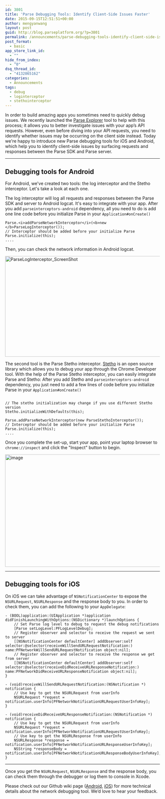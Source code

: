 ```yaml
---
id: 3801
title: 'Parse Debugging Tools: Identify Client-Side Issues Faster'
date: 2015-09-15T12:51:51+00:00
author: mengyanwang
layout: post
guid: http://blog.parseplatform.org/?p=3801
permalink: /announcements/parse-debugging-tools-identify-client-side-issues-faster/
post_format:
  - basic
app_store_link_id:
  - ""
hide_from_index:
  - "0"
dsq_thread_id:
  - "4132865162"
categories:
  - Announcements
tags:
  - debug
  - loginterceptor
  - stethointerceptor
---
```

In order to build amazing apps you sometimes need to quickly debug issues. We recently launched the [Parse Explorer](http://blog.parseplatform.org/learn/chart-new-territory-with-parse-explorer/) tool to help with this process; it allows you to better investigate issues with your app’s API requests. However, even before diving into your API requests, you need to identify whether issues may be occurring on the client side instead. Today we're happy to introduce new Parse debugging tools for iOS and Android, which help you to identify client-side issues by surfacing requests and responses between the Parse SDK and Parse server.

* * *

## Debugging tools for Android

For Android, we've created two tools: the log interceptor and the Stetho interceptor. Let's take a look at each one.

The log interceptor will log all requests and responses between the Parse SDK and server to Android logcat. It's easy to integrate with your app. After you add `parseinterceptors-android` dependency, all you need to do is add one line code before you initialize Parse in your `Application#onCreate()`

<pre class="line-numbers"><code class="language-java">Parse.&lt;i>addParseNetworkInterceptor&lt;/i>(&lt;b>new &lt;/b>ParseLogInterceptor());
// Interceptor should be added before your initialize Parse
Parse.initialize(this);
....</code></pre>

Then, you can check the network information in Android logcat.

<img class="aligncenter size-large wp-image-3807" src="{{ site.url }}/assets/wp-content/uploads/2015/09/ParseLogInterceptor_ScreenShot-1024x524.jpg" alt="ParseLogInterceptor_ScreenShot" width="640" height="328" srcset="{{ site.url }}/assets/wp-content/uploads/2015/09/ParseLogInterceptor_ScreenShot-1024x524.jpg 1024w, {{ site.url }}/assets/wp-content/uploads/2015/09/ParseLogInterceptor_ScreenShot-300x154.jpg 300w, {{ site.url }}/assets/wp-content/uploads/2015/09/ParseLogInterceptor_ScreenShot-875x448.jpg 875w" sizes="(max-width: 640px) 100vw, 640px" />

The second tool is the Parse Stetho interceptor. [Stetho](https://github.com/facebook/stetho) is an open source library which allows you to debug your app through the Chrome Developer tool. With the help of the Parse Stetho interceptor, you can easily integrate Parse and Stetho: After you add Stetho and `parseinterceptors-android` dependency, you just need to add a few lines of code before you initialize Parse in your `Application#onCreate()`

<pre class="line-numbers"><code class="language-java">
// The stetho initialization may change if you use different Stetho version
Stetho.initializeWithDefaults(this);

Parse.addParseNetworkInterceptor(new ParseStethoInterceptor());
// Interceptor should be added before your initialize Parse
Parse.initialize(this);
....</code></pre>

Once you complete the set-up, start your app, point your laptop browser to `chrome://inspect` and click the "Inspect" button to begin.

<img class="aligncenter size-large wp-image-3806" src="{{ site.url }}/assets/wp-content/uploads/2015/09/image-1024x585.png" alt="image" width="640" height="366" srcset="{{ site.url }}/assets/wp-content/uploads/2015/09/image-1024x585.png 1024w, {{ site.url }}/assets/wp-content/uploads/2015/09/image-300x171.png 300w, {{ site.url }}/assets/wp-content/uploads/2015/09/image-875x500.png 875w, {{ site.url }}/assets/wp-content/uploads/2015/09/image.png 1440w" sizes="(max-width: 640px) 100vw, 640px" />

* * *

## Debugging tools for iOS

On iOS we can take advantage of `NSNotificationCenter` to expose the `NSURLRequest`, `NSURLResponse` and the response body to you. In order to check them, you can add the following to your `AppDelegate`:

<pre class="line-numbers"><code class="language-objectivec">- (BOOL)application:(UIApplication *)application didFinishLaunchingWithOptions:(NSDictionary *)launchOptions {
    // Set Parse log level to debug to request the debug notifications
    [Parse setLogLevel:PFLogLevelDebug];
    // Register observer and selector to receive the request we sent to server
    [[NSNotificationCenter defaultCenter] addObserver:self selector:@selector(receiveWillSendURLRequestNotification:) name:PFNetworkWillSendURLRequestNotification object:nil];
    // Register observer and selector to receive the response we get from server
    [[NSNotificationCenter defaultCenter] addObserver:self selector:@selector(receiveDidReceiveURLResponseNotification:) name:PFNetworkDidReceiveURLResponseNotification object:nil];
}

- (void)receiveWillSendURLRequestNotification:(NSNotification *) notification {
    // Use key to get the NSURLRequest from userInfo
    NSURLRequest *request = notification.userInfo[PFNetworkNotificationURLRequestUserInfoKey];
}

- (void)receiveDidReceiveURLResponseNotification:(NSNotification *) notification {
    // Use key to get the NSURLRequest from userInfo
    NSURLRequest *request = notification.userInfo[PFNetworkNotificationURLRequestUserInfoKey];
    // Use key to get the NSURLResponse from userInfo
    NSURLResponse *response = notification.userInfo[PFNetworkNotificationURLResponseUserInfoKey];
    NSString *responseBody = notification.userInfo[PFNetworkNotificationURLResponseBodyUserInfoKey];
}</code></pre>

* * *

Once you get the `NSURLRequest`, `NSURLResponse` and the response body, you can check them through the debugger or log them to console in Xcode.

Please check out our Github wiki page ([Android](https://github.com/ParsePlatform/ParseInterceptors-Android/wiki), [iOS](https://github.com/ParsePlatform/Parse-SDK-iOS-OSX/wiki/Network-Debug-Tool)) for more technical details about the network debugging tool. We’d love to hear your feedback.